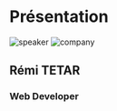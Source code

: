 <!-- .slide: class="speaker-slide" -->

# Présentation

![speaker](./assets/images/remi.jpeg)
![company](./assets/images/logo-SFEIR-blanc.png)

<h2>Rémi <span>TETAR</span></h2>

### Web Developer
<!-- .element: class="icon-rule icon-first" -->

